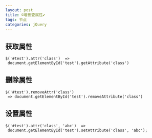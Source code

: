 ```yaml
---
layout: post
title: ©️增删查属性✔︎
tags: 节点
categories: jQuery
---
```




## 获取属性
	$('#test').attr('class')  =>  document.getElementById('test').getAttribute('class')


## 删除属性
	$('#test').removeAttr('class')  => document.getElementById('test').removeAttribute('class')


## 设置属性
	$('#test').attr('class', 'abc')  =>  document.getElementById('test').setAttribute('class', 'abc');



